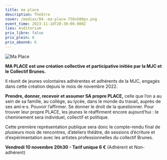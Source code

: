 ```yaml
---
title: ma place
description: Théâtre
cover: /medias/04.-ma-place-750x500px.png
event_time: 2023-11-10T20:30:00.000Z
lieu: Auditorium
prix_libre: false
prix_plein: 6
prix_abonné: 6
---
```

![Ma Place](/medias/04.-ma-place-750x500px.png "Par le Collectif BRUNES")

**MA PLACE est une création collective et participative initiée par la MJC et le Collectif Brunes.** 

Il réunit de jeunes volontaires adhérentes et adhérents de la MJC, engagés dans cette création depuis le mois de novembre 2022. 

**Prendre, donner, recevoir et assumer SA propre PLACE,** celle que l’on a au sein de sa famille, au collège, au lycée, dans le monde du travail, auprès de ses ami·e·s. Pouvoir l’affirmer. Se donner le droit de la questionner. Pour trouver leur propre PLACE, les jeunes le réaffirment encore aujourd’hui : le cheminement sera individuel, collectif et politique.

Cette première représentation publique sera donc le compte-rendu final de plusieurs mois de rencontres, d’ateliers théâtre, de sessions d’écriture et d’expérimentation avec les artistes professionnelles du collectif Brunes.

**Vendredi 10 novembre 20h30 - Tarif unique 6 €** (Adhérent et Non-adhérent)